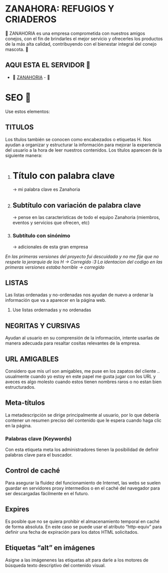 # ZANAHORA: REFUGIOS Y CRIADEROS

💛 ZANAHORIA es una empresa comprometida con nuestros amigos conejos, con el fin de brindarles el mejor servicio y ofrecerles los productos de la más alta calidad, contribuyendo con el bienestar integral del conejo mascota. 💛 

## AQUI ESTA EL SERVIDOR 🚀

* 🥕 [ZANAHORIA](https://sbarrioscornejo.000webhostapp.com/index.html) - 🥕

# SEO 🥇 
Use estos elementos: 
## TITULOS
Los títulos también se conocen como encabezados o etiquetas H. Nos ayudan a organizar y estructurar la información para mejorar la experiencia del usuario a la hora de leer nuestros contenidos. Los títulos aparecen de la siguiente manera:

1. <h1>Título con palabra clave</h1>  -> mi palabra clave es Zanahoria
2. <h2>Subtítulo con variación de palabra clave</h2> -> pense en las caracteristicas de todo el equipo Zanahoria (miembros, eventos y servicios que ofrecen, etc)
3. <h3>Subtítulo con sinónimo</h3>  ->  adicionales de esta gran empresa

*En las primeras versiones del proyecto fui descuidada y no me fije que no respete la jerarquia de los H -> Corregido :3*
*La identacion del codigo en las primeras versiones estaba horrible -> corregido*
## LISTAS

Las listas ordenadas y no-ordenadas nos ayudan de nuevo a ordenar la información que va a aparecer en la página web. 
1. Use listas ordernadas y no ordenadas

## NEGRITAS Y CURSIVAS

Ayudan al usuario en su comprensión de la información, intente usarlas de manera adecuada para resaltar cositas relevantes de la empresa.

## URL AMIGABLES

Considero que mis url son amigables, me puse en los zapatos del cliente .. usualmente cuando yo estoy en este papel me gusta jugar con los URL y aveces es algo molesto cuando estos tienen nombres raros o no estan bien estructurados.    

## Meta-títulos

La metadescripción se dirige principalmente al usuario, por lo que debería contener un resumen preciso del contenido que le espera cuando haga clic en la página. 

### Palabras clave (Keywords)

Con esta etiqueta meta los administradores tienen la posibilidad de definir palabras clave para el buscador.

## Control de caché
Para asegurar la fluidez del funcionamiento de Internet, las webs se suelen guardar en servidores proxy intermedios o en el caché del navegador para ser descargadas fácilmente en el futuro.

## Expires
Es posible que no se quiera prohibir el almacenamiento temporal en caché de forma absoluta. En este caso se puede usar el atributo “http-equiv” para definir una fecha de expiración para los datos HTML solicitados.

## Etiquetas “alt” en imágenes
Asigne a las imágenenes las etiquetas alt para darle a los motores de búsqueda texto descriptivo del contenido visual. 

